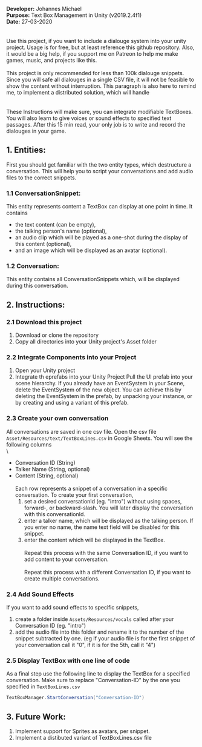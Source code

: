 **Developer:** Johannes Michael\
**Purpose:** Text Box Management in Unity (v2019.2.4f1)\
**Date:** 27-03-2020\
\
\
Use this project, if you want to include a dialouge system into your unity project. 
Usage is for free, but at least reference this github repository.
Also, it would be a big help, if you support me on Patreon to help me make games, music, and projects like this.
\
\
This project is only recommended for less than 100k dialouge snippets.
Since you will safe all dialouges in a single CSV file, it will not be feasible to show the content without interruption.
This paragraph is also here to remind me, to implement a distributed solution, which will handle  
\
\
These Instructions will make sure, you can integrate modifiable TextBoxes.
You will also learn to give voices or sound effects to specified text passages.
After this 15 min read, your only job is to write and record the dialouges in your game.
## 1. Entities:
First you should get familiar with the two entity types, which destructure a conversation.
This will help you to script your conversations and add audio files to the correct snippets.
### 1.1 ConversationSnippet:
This entity represents content a TextBox can display at one point in time.
It contains 
- the text content (can be empty),
- the talking person's name (optional),
- an audio clip which will be played as a one-shot during the display of this content (optional),
- and an image which will be displayed as an avatar (optional).
### 1.2 Conversation:
This entity contains all ConversationSnippets which, will be displayed during this conversation.
## 2. Instructions:
### 2.1 Download this project
1. Download or clone the repository
2. Copy all directories into your Unity project's Asset folder
### 2.2 Integrate Components into your Project
1. Open your Unity project
2. Integrate th eprefabs into your Unity Project
Pull the UI prefab into your scene hierarchy.
If you already have an EventSystem in your Scene, delete the EventSystem of the new object.
You can achieve this by deleting the EventSystem in the prefab, by unpacking your instance, or by creating and using a variant of this prefab.
### 2.3 Create your own conversation
All conversations are saved in one csv file.
Open the csv file `Asset/Resources/text/TextBoxLines.csv` in Google Sheets.
You will see the following columns 
\
\
- Conversation ID (String)
- Talker Name (String, optional)
- Content (String, optional)
\
\
Each row represents a snippet of a conversation in a specific conversation.
To create your first conversation, 
	1. set a desired conversationId (eg. "intro") without using spaces, forward-, or backward-slash.
	   You will later display the conversation with this conversationId.
	2. enter a talker name, which will be displayed as the talking person.
	   If you enter no name, the name text field will be disabled for this snippet.
	3. enter the content which will be displayed in the TextBox.
\
\
Repeat this process with the same Conversation ID, if you want to add content to your conversation.
\
\
Repeat this process with a different Conversation ID, if you want to create multiple conversations.
### 2.4 Add Sound Effects
If you want to add sound effects to specific snippets,
1. create a folder inside `Assets/Resources/vocals` called after your Conversation ID (eg. "intro")
2. add the audio file into this folder and rename it to the number of the snippet subtracted by one.
(eg if your audio file is for the first snippet of your conversation call it "0", if it is for the 5th, call it "4")
### 2.5 Display TextBox with one line of code
As a final step use the following line to display the TextBox for a specified conversation. Make sure to replace "Conversation-ID" by the one you specified in `TextBoxLines.csv`

```C#
TextBoxManager.StartConversation("Conversation-ID")
```

## 3. Future Work:
1. Implement support for Sprites as avatars, per snippet.
2. Implement a distibuted variant of TextBoxLines.csv file
